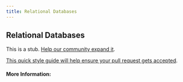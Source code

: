 ```yaml
---
title: Relational Databases
---
```


## Relational Databases

This is a stub. [Help our community expand it](https://github.com/freeCodeCamp/guide-articles/tree/master/articles/Computer-Science/Databases/Relational-Databases/index.md).

[This quick style guide will help ensure your pull request gets accepted](https://github.com/freeCodeCamp/guide-articles/blob/master/README.md).

<!-- The article goes here, in GitHub-flavored Markdown. Feel free to add YouTube videos, images, and CodePen/JSBin embeds  -->

#### More Information:
<!-- Please add any articles you think might be helpful to read before writing the article -->


